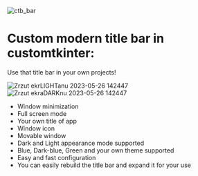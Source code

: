 ![ctb_bar](https://github.com/Metor7/Custom-title-bar-in-customtkinter/assets/78621101/1fbbd8d3-daa6-4b11-9e56-253176bd5185)
# Custom modern title bar in customtkinter:
Use that title bar in your own projects!

![Zrzut ekrLIGHTanu 2023-05-26 142447](https://github.com/Metor7/Custom-title-bar-in-customtkinter/assets/78621101/1a71163f-778e-4023-b6c5-5ae6d6520b3f)
![Zrzut ekraDARKnu 2023-05-26 142447](https://github.com/Metor7/Custom-title-bar-in-customtkinter/assets/78621101/e43aaccb-b71e-4e26-94ae-6305620eb8e9)

- Window minimization
- Full screen mode
- Your own title of app
- Window icon
- Movable window
- Dark and Light appearance mode supported
- Blue, Dark-blue, Green and your own theme supported
- Easy and fast configuration
- You can easily rebuild the title bar and expand it for your use
